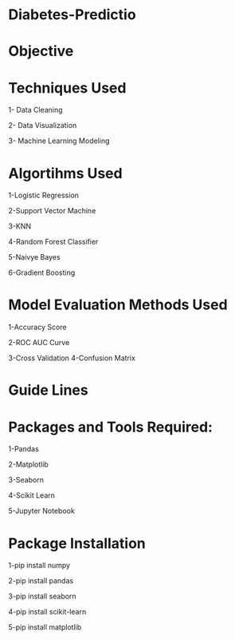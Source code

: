 # Diabetes-Predictio
# Objective
# Techniques Used
1- Data Cleaning

2- Data Visualization

3- Machine Learning Modeling

# Algortihms Used
1-Logistic Regression

2-Support Vector Machine

3-KNN

4-Random Forest Classifier

5-Naivye Bayes

6-Gradient Boosting
# Model Evaluation Methods Used
1-Accuracy Score

2-ROC AUC Curve

3-Cross Validation
4-Confusion Matrix
# Guide Lines
# Packages and Tools Required:
1-Pandas 

2-Matplotlib

3-Seaborn

4-Scikit Learn

5-Jupyter Notebook
# Package Installation
1-pip install numpy

2-pip install pandas

3-pip install seaborn

4-pip install scikit-learn

5-pip install matplotlib
